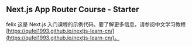 ## Next.js App Router Course - Starter
felix
这是 Next.js 入门课程的示例代码。要了解更多信息，请参阅中文学习教程 [https://qufei1993.github.io/nextjs-learn-cn/](https://qufei1993.github.io/nextjs-learn-cn/)。

